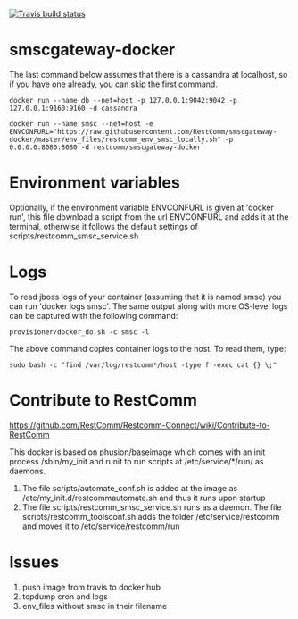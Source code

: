 [![Travis build status](https://travis-ci.org/RestComm/smscgateway-docker.png?branch=master)](https://travis-ci.org/RestComm/smscgateway-docker)

# smscgateway-docker

The last command below assumes that there is a cassandra at localhost, so if you have one already, you can skip the first command.

`docker run --name db --net=host -p 127.0.0.1:9042:9042 -p 127.0.0.1:9160:9160 -d cassandra`

`docker run --name smsc --net=host -e ENVCONFURL="https://raw.githubusercontent.com/RestComm/smscgateway-docker/master/env_files/restcomm_env_smsc_locally.sh" -p 0.0.0.0:8080:8080 -d restcomm/smscgateway-docker`

# Environment variables

Optionally, if the environment variable ENVCONFURL is given at 'docker run', this file download a script from the url ENVCONFURL and adds it at the terminal, otherwise it follows the default settings of scripts/restcomm_smsc_service.sh

# Logs

To read jboss logs of your container (assuming that it is named smsc) you can run 'docker logs smsc'. The same output along with more OS-level logs can be captured with the following command:

```
provisioner/docker_do.sh -c smsc -l
```


The above command copies container logs to the host. To read them, type:

```
sudo bash -c "find /var/log/restcomm*/host -type f -exec cat {} \;"
```


# Contribute to RestComm

https://github.com/RestComm/Restcomm-Connect/wiki/Contribute-to-RestComm

This docker is based on phusion/baseimage which comes with an init process /sbin/my_init and runit to run scripts at /etc/service/*/run/ as daemons.

1. The file scripts/automate_conf.sh is added at the image as /etc/my_init.d/restcommautomate.sh and thus it runs upon startup
2. The file scripts/restcomm_smsc_service.sh runs as a daemon. The file scripts/restcomm_toolsconf.sh adds the folder /etc/service/restcomm and moves it to /etc/service/restcomm/run

# Issues

1. push image from travis to docker hub
2. tcpdump cron and logs
3. env_files without smsc in their filename

